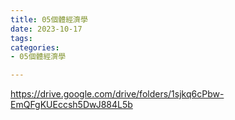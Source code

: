 ```yaml
---
title: 05個體經濟學
date: 2023-10-17
tags: 
categories:
- 05個體經濟學

---
```

https://drive.google.com/drive/folders/1sjkq6cPbw-EmQFgKUEccsh5DwJ884L5b

